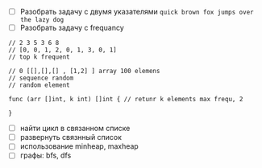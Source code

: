 - [ ]  Разобрать задачу с двумя указателями
	 `quick brown fox jumps over the lazy dog`
- [ ] Разобрать задачу с frequancy
```
// 2 3 5 3 6 8
// [0, 0, 1, 2, 0, 1, 3, 0, 1]
// top k frequent 

// 0 [[],[],[] , [1,2] ] array 100 elemens
// sequence random
// random element

func (arr []int, k int) []int { // retunr k elements max frequ, 2

}
```
- [ ] найти цикл в связанном списке
- [ ] развернуть связнный список
- [ ] использование minheap, maxheap
- [ ] графы: bfs, dfs